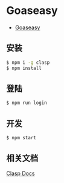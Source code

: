 # Goaseasy

- [Goaseasy](https://davidkk.github.io/goaseasy/#/)

## 安装

```bash
$ npm i -g clasp
$ npm install
```


## 登陆

```bash
$ npm run login
```


## 开发

```bash
$ npm start
```


## 相关文档

[Clasp Docs](https://github.com/google/clasp/blob/master/docs/run.md)
